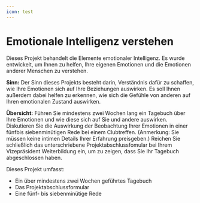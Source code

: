 ```yaml
---
icon: test
---
```


# Emotionale Intelligenz verstehen

Dieses Projekt behandelt die Elemente emotionaler Intelligenz. Es wurde entwickelt, um Ihnen zu helfen, Ihre eigenen Emotionen und die Emotionen anderer Menschen zu verstehen.

**Sinn:** Der Sinn dieses Projekts besteht darin, Verständnis dafür zu schaffen, wie Ihre Emotionen sich auf Ihre Beziehungen auswirken. Es soll Ihnen außerdem dabei helfen zu erkennen, wie sich die Gefühle von anderen auf Ihren emotionalen Zustand auswirken.

**Übersicht:** Führen Sie mindestens zwei Wochen lang ein Tagebuch über Ihre Emotionen und wie diese sich auf Sie und andere auswirken. Diskutieren Sie die Auswirkung der Beobachtung Ihrer Emotionen in einer fünfbis siebenminütigen Rede bei einem Clubtreffen. (Anmerkung: Sie müssen keine intimen Details Ihrer Erfahrung preisgeben.) Reichen Sie schließlich das unterschriebene Projektabschlussfomular bei Ihrem Vizepräsident Weiterbildung ein, um zu zeigen, dass Sie Ihr Tagebuch abgeschlossen haben.

Dieses Projekt umfasst:

- Ein über mindestens zwei Wochen geführtes Tagebuch
- Das Projektabschlussformular
- Eine fünf- bis siebenminütige Rede